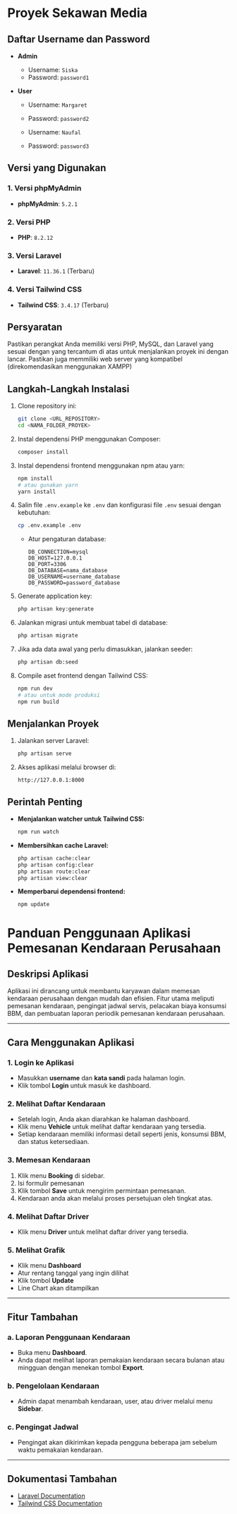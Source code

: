 # Proyek Sekawan Media

## Daftar Username dan Password

- **Admin**
  - Username: `Siska`
  - Password: `password1`

- **User**
  - Username: `Margaret`
  - Password: `password2`

  - Username: `Naufal`
  - Password: `password3`

## Versi yang Digunakan

### 1. Versi phpMyAdmin
- **phpMyAdmin**: `5.2.1`

### 2. Versi PHP
- **PHP**: `8.2.12`

### 3. Versi Laravel
- **Laravel**: `11.36.1` (Terbaru)

### 4. Versi Tailwind CSS
- **Tailwind CSS**: `3.4.17` (Terbaru)

## Persyaratan

Pastikan perangkat Anda memiliki versi PHP, MySQL, dan Laravel yang sesuai dengan yang tercantum di atas untuk menjalankan proyek ini dengan lancar.
Pastikan juga memmiliki web server yang kompatibel (direkomendasikan menggunakan XAMPP)

## Langkah-Langkah Instalasi

1. Clone repository ini:

   ```bash
   git clone <URL_REPOSITORY>
   cd <NAMA_FOLDER_PROYEK>
   ```

2. Instal dependensi PHP menggunakan Composer:

   ```bash
   composer install
   ```

3. Instal dependensi frontend menggunakan npm atau yarn:

   ```bash
   npm install
   # atau gunakan yarn
   yarn install
   ```

4. Salin file `.env.example` ke `.env` dan konfigurasi file `.env` sesuai dengan kebutuhan:

   ```bash
   cp .env.example .env
   ```

   - Atur pengaturan database:
     ```env
     DB_CONNECTION=mysql
     DB_HOST=127.0.0.1
     DB_PORT=3306
     DB_DATABASE=nama_database
     DB_USERNAME=username_database
     DB_PASSWORD=password_database
     ```

5. Generate application key:

   ```bash
   php artisan key:generate
   ```

6. Jalankan migrasi untuk membuat tabel di database:

   ```bash
   php artisan migrate
   ```

7. Jika ada data awal yang perlu dimasukkan, jalankan seeder:

   ```bash
   php artisan db:seed
   ```

8. Compile aset frontend dengan Tailwind CSS:

   ```bash
   npm run dev
   # atau untuk mode produksi
   npm run build
   ```

## Menjalankan Proyek

1. Jalankan server Laravel:

   ```bash
   php artisan serve
   ```

2. Akses aplikasi melalui browser di:

   ```
   http://127.0.0.1:8000
   ```

## Perintah Penting

- **Menjalankan watcher untuk Tailwind CSS:**

  ```bash
  npm run watch
  ```

- **Membersihkan cache Laravel:**

  ```bash
  php artisan cache:clear
  php artisan config:clear
  php artisan route:clear
  php artisan view:clear
  ```

- **Memperbarui dependensi frontend:**

  ```bash
  npm update
  ```

# Panduan Penggunaan Aplikasi Pemesanan Kendaraan Perusahaan

## Deskripsi Aplikasi
Aplikasi ini dirancang untuk membantu karyawan dalam memesan kendaraan perusahaan dengan mudah dan efisien. Fitur utama meliputi pemesanan kendaraan, pengingat jadwal servis, pelacakan biaya konsumsi BBM, dan pembuatan laporan periodik pemesanan kendaraan perusahaan.

---

## Cara Menggunakan Aplikasi

### 1. **Login ke Aplikasi**
- Masukkan **username** dan **kata sandi** pada halaman login.
- Klik tombol **Login** untuk masuk ke dashboard.

### 2. **Melihat Daftar Kendaraan**
- Setelah login, Anda akan diarahkan ke halaman dashboard.
- Klik menu **Vehicle** untuk melihat daftar kendaraan yang tersedia.
- Setiap kendaraan memiliki informasi detail seperti jenis, konsumsi BBM, dan status ketersediaan.

### 3. **Memesan Kendaraan**
1. Klik menu **Booking** di sidebar.
2. Isi formulir pemesanan
3. Klik tombol **Save** untuk mengirim permintaan pemesanan.
4. Kendaraan anda akan melalui proses persetujuan oleh tingkat atas.

### 4. **Melihat Daftar Driver**
- Klik menu **Driver** untuk melihat daftar driver yang tersedia.

### 5. **Melihat Grafik**
- Klik menu **Dashboard**
- Atur rentang tanggal yang ingin dilihat
- Klik tombol **Update**
- Line Chart akan ditampilkan

---

## Fitur Tambahan

### a. **Laporan Penggunaan Kendaraan**
- Buka menu **Dashboard**.
- Anda dapat melihat laporan pemakaian kendaraan secara bulanan atau mingguan dengan menekan tombol **Export**.

### b. **Pengelolaan Kendaraan**
- Admin dapat menambah kendaraan, user, atau driver melalui menu **Sidebar**.

### c. **Pengingat Jadwal**
- Pengingat akan dikirimkan kepada pengguna beberapa jam sebelum waktu pemakaian kendaraan.

---

## Dokumentasi Tambahan
- [Laravel Documentation](https://laravel.com/docs)
- [Tailwind CSS Documentation](https://tailwindcss.com/docs)
